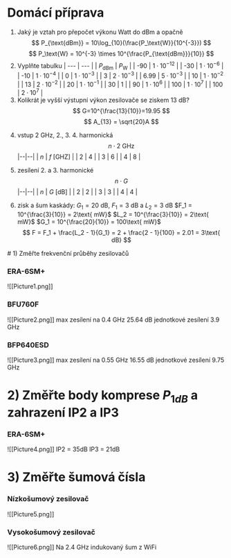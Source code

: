 # Domácí příprava
1) Jaký je vztah pro přepočet výkonu Watt do dBm a opačně
$$
P_{\text{dBm}} = 10\log_{10}(\frac{P_\text{W}}{10^{-3}})
$$
$$
P_\text{W} = 10^{-3} \times 10^{\frac{P_{\text{dBm}}}{10}}
$$
2) Vyplňte tabulku
| --- | --- |
| $P_\text{dBm}$ | $P_\text{W}$ | 
| -90 | $1\cdot10^{-12}$ |
| -30 | $1\cdot10^{-6}$ |
| -10 | $1\cdot10^{-4}$ |
| 0 | $1\cdot10^{-3}$ |
| 3 | $2\cdot10^{-3}$ |
| 6.99 | $5\cdot10^{-3}$ |
| 10 | $1\cdot10^{-2}$ |
| 13 | $2\cdot10^{-2}$ |
| 20 | $1\cdot10^{-1}$ |
| 30 | 1 |
| 90 | $1\cdot10^{6}$ |
| 100 | $1\cdot10^{7}$ |
| 100 | $2\cdot10^{7}$ |
3) Kolikrát je vyšší výstupní výkon zesilovače se ziskem 13 dB?
$$
G=10^{\frac{13}{10}}=19.95
$$
$$
A_{13} = \sqrt{20}A
$$
<div style="page-break-after: always;"></div>

4) vstup 2 GHz, 2., 3. 4. harmonická
$$
n \cdot 2\text{ GHz}
$$
|--|--|
| $n$ | $f$ [GHZ] |
| 2 | 4 |
| 3 | 6 |
| 4 | 8 |

5) zesílení 2. a 3. harmonické
$$
n \cdot G
$$
|--|--|
| $n$ | $G$ [dB] |
| 2 | 2 |
| 3 | 3 |
| 4 | 4 |
6)  zisk a šum kaskády: $G_1 = 20\text{ dB}$, $F_1 = 3\text{ dB}$ a $L_2 = 3\text{ dB}$
$F_1 = 10^{\frac{3}{10}} = 2\text{ mW}$
$L_2 = 10^{\frac{3}{10}} = 2\text{ mW}$
$G_1 = 10^{\frac{20}{10}} = 100\text{ mW}$
$$
F = F_1 + \frac{L_2 - 1}{G_1} = 2 + \frac{2 - 1}{100} = 2.01 = 3\text{ dB}
$$
<div style="page-break-after: always;"></div>
# 1) Změřte frekvenční průběhy zesilovačů

### ERA-6SM+
![[Picture1.png]]

### BFU760F
![[Picture2.png]]
max zesílení na 0.4 GHz 25.64 dB
jednotkové zesílení 3.9 GHz

### BFP640ESD
![[Picture3.png]]
max zesílení na 0.55 GHz 16.55 dB
jednotkové zesílení 9.75 GHz
<div style="page-break-after: always;"></div>

# 2) Změřte body komprese $P_{1dB}$ a zahrazení IP2 a IP3
### ERA-6SM+

![[Picture4.png]]
IP2 = 35dB
IP3 = 21dB
<div style="page-break-after: always;"></div>

# 3) Změřte šumová čísla
### Nízkošumový zesilovač
![[Picture5.png]]
### Vysokošumový zesilovač
![[Picture6.png]]
Na 2.4 GHz indukovaný šum z WiFi
